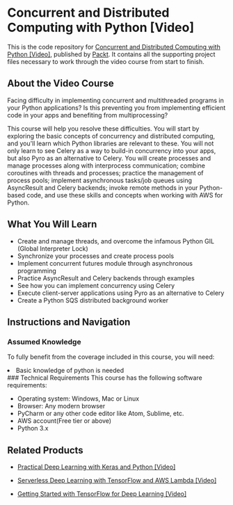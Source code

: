 # Concurrent and Distributed Computing with Python [Video]
This is the code repository for [Concurrent and Distributed Computing with Python [Video]](https://www.packtpub.com/application-development/concurrent-and-distributed-computing-python-video?utm_source=github&utm_medium=repository&utm_campaign=9781788996020), published by [Packt](https://www.packtpub.com/?utm_source=github). It contains all the supporting project files necessary to work through the video course from start to finish.
## About the Video Course
Facing difficulty in implementing concurrent and multithreaded programs in your Python applications? Is this preventing you from implementing efficient code in your apps and benefiting from multiprocessing?

This course will help you resolve these difficulties. You will start by exploring the basic concepts of concurrency and distributed computing, and you'll learn which Python libraries are relevant to these. You will not only learn to see Celery as a way to build-in concurrency into your apps, but also Pyro as an alternative to Celery. You will create processes and manage processes along with interprocess communication; combine coroutines with threads and processes; practice the management of process pools; implement asynchronous tasks/job queues using AsyncResult and Celery backends; invoke remote methods in your Python-based code, and use these skills and concepts when working with AWS for Python.

<H2>What You Will Learn</H2>
<DIV class=book-info-will-learn-text>
<UL>
<LI>Create and manage threads, and overcome the infamous Python GIL (Global Interpreter Lock) 
<LI>Synchronize your processes and create process pools 
<LI>Implement concurrent futures module through asynchronous programming 
<LI>Practice AsyncResult and Celery backends through examples 
<LI>See how you can implement concurrency using Celery 
<LI>Execute client-server applications using Pyro as an alternative to Celery 
<LI>Create a Python SQS distributed background worker </LI></UL></DIV>

## Instructions and Navigation
### Assumed Knowledge
To fully benefit from the coverage included in this course, you will need:<br/>
<LI>Basic knowledge of python is needed</LI>
### Technical Requirements
This course has the following software requirements:<br/>
<UL>
<LI>Operating system: Windows, Mac or Linux
<LI>Browser: Any modern browser
<LI>PyCharm or any other code editor like Atom, Sublime, etc.
<LI>AWS account(Free tier or above)
  <LI>Python 3.x</LI></UL>

## Related Products
* [Practical Deep Learning with Keras and Python [Video]](https://www.packtpub.com/big-data-and-business-intelligence/practical-deep-learning-keras-and-python-video?utm_source=github&utm_medium=repository&utm_campaign=9781838554729)

* [Serverless Deep Learning with TensorFlow and AWS Lambda [Video]](https://www.packtpub.com/big-data-and-business-intelligence/serverless-deep-learning-tensorflow-and-aws-lambda-video?utm_source=github&utm_medium=repository&utm_campaign=9781789618679)

* [Getting Started with TensorFlow for Deep Learning [Video]](https://www.packtpub.com/big-data-and-business-intelligence/getting-started-tensorflow-deep-learning-video?utm_source=github&utm_medium=repository&utm_campaign=9781788475518)

